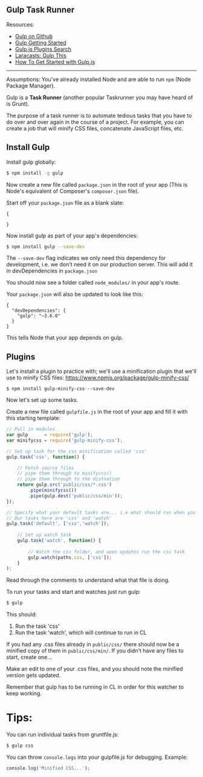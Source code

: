 ## Gulp Task Runner
Resources:

* [Gulp on Github](https://github.com/gulpjs/gulp)
* [Gulp Getting Started](https://github.com/gulpjs/gulp/blob/master/docs/getting-started.md#getting-started)
* [Gulp.js Plugins Search](http://gulpjs.com/plugins/)
* [Laracasts: Gulp This](https://laracasts.com/lessons/gulp-this)
* [How To Get Started with Gulp.js](https://www.digitalocean.com/community/tutorials/how-to-get-started-with-gulp-js-on-your-vps)

---

Assumptions: You've already installed Node and are able to run `npm` (Node Package Manager).

Gulp is a **Task Runner** (another popular Taskrunner you may have heard of is Grunt).

The purpose of a task runner is to automate tedious tasks that you have to do over and over again in the course of a project. For example, you can create a job that will minify CSS files, concatenate JavaScript files, etc.





## Install Gulp

Install gulp globally:

```bash
$ npm install -g gulp
```

Now create a new file called `package.json` in the root of your app (This is Node's equivalent of Composer's `composer.json` file). 

Start off your `package.json` file as a blank slate:

```
{
	
}
```

Now install gulp as part of your app's dependencies:

```bash
$ npm install gulp --save-dev
```
	
The `--save-dev` flag indicates we only need this dependency for development, i.e. we don't need it on our production server.
This will add it in devDependencies in `package.json`

You should now see a folder called `node_modules/` in your app's route.

Your `package.json` will also be updated to look like this:

```
{
  "devDependencies": {
    "gulp": "~3.6.0"
  }
}
```

This tells Node that your app depends on gulp.





## Plugins

Let's install a plugin to practice with; we'll use a minification plugin that we'll use to minify CSS files: <https://www.npmjs.org/package/gulp-minify-css/>

	$ npm install gulp-minify-css --save-dev
	
Now let's set up some tasks.

Create a new file called `gulpfile.js` in the root of your app and fill it with this starting template:

```js
// Pull in modules
var gulp      = require('gulp');
var minifycss = require('gulp-minify-css');

// Set up task for the css minification called 'css'
gulp.task('css', function() {

	// Fetch source files
	// pipe them through to minifycss()
	// pipe them through to the distnation
	return gulp.src('public/css/*.css')
		.pipe(minifycss())
		.pipe(gulp.dest('public/css/min'));
});

// Specify what your default tasks are... i.e what should run when you run 'gulp' in CL
// Our tasks here are 'css' and 'watch'
gulp.task('default', ['css','watch']);
	
	// Set up watch task
	gulp.task('watch', function() {
	
		// Watch the css folder, and upon updates run the css task
		gulp.watch(paths.css, ['css']);
	}
);
```
		
Read through the comments to understand what that file is doing.

To run your tasks and start and watches just run gulp:

```bash
$ gulp
```
	
This should:

1. Run the task 'css'
2. Run the task 'watch', which will continue to run in CL

If you had any .css files already in `public/css/` there should now be a minified copy of them in `public/css/min/`. If you didn't have any files to start, create one...

Make an edit to one of your .css files, and you should note the minified version gets updated.

Remember that gulp has to be running in CL in order for this watcher to keep working.


# Tips:

You can run individual tasks from gruntfile.js:

```bash
$ gulp css
```
	
You can throw `console.logs` into your gulpfile.js for debugging. Example:

```php
console.log('Minified CSS...');
```
	
